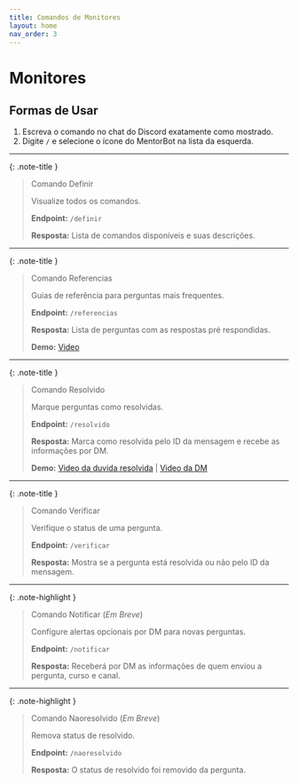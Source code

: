 ```yaml
---
title: Comandos de Monitores
layout: home
nav_order: 3
---
```


# Monitores

## Formas de Usar

1. Escreva o comando no chat do Discord exatamente como mostrado.
2. Digite `/` e selecione o ícone do MentorBot na lista da esquerda.

---

{: .note-title }
> Comando Definir
>
> Visualize todos os comandos.
>
> **Endpoint:**
> `/definir`
>
> **Resposta:**
> Lista de comandos disponíveis e suas descrições.

---

{: .note-title }
> Comando Referencias
>
> Guias de referência para perguntas mais frequentes.
>
> **Endpoint:**
> `/referencias`
>
> **Resposta:**
> Lista de perguntas com as respostas pré respondidas.
>
> **Demo:**
> [Video](https://github.com/user-attachments/assets/7ba8b9b0-cf56-4fab-b432-ef837c32e84b)

---

{: .note-title }
> Comando Resolvido
>
> Marque perguntas como resolvidas.
>
> **Endpoint:**
> `/resolvido`
>
> **Resposta:**
> Marca como resolvida pelo ID da mensagem e recebe as informações por DM.
>
> **Demo:**
> [Video da duvida resolvida](https://github.com/user-attachments/assets/47dde7e6-a77f-40d0-8000-ecd5fca8748e) |
> [Video da DM](https://github.com/user-attachments/assets/0614055b-5e12-49de-aa7a-32d96d48f476)

---

{: .note-title }
> Comando Verificar
>
> Verifique o status de uma pergunta.
>
> **Endpoint:**
> `/verificar`
>
> **Resposta:**
> Mostra se a pergunta está resolvida ou não pelo ID da mensagem.

---

{: .note-highlight }
> Comando Notificar (_Em Breve_)
>
> Configure alertas opcionais por DM para novas perguntas.
>
> **Endpoint:**
> `/notificar`
>
> **Resposta:**
> Receberá por DM as informações de quem enviou a pergunta, curso e canal.

---

{: .note-highlight }
> Comando Naoresolvido (_Em Breve_)
>
> Remova status de resolvido.
>
> **Endpoint:**
> `/naoresolvido`
>
> **Resposta:**
> O status de resolvido foi removido da pergunta.
